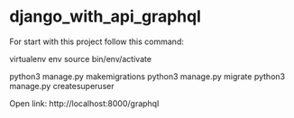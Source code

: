 # django_with_api_graphql

For start with this project follow this command:

  virtualenv env
  source bin/env/activate
  
  python3 manage.py makemigrations
  python3 manage.py migrate
  python3 manage.py createsuperuser
  
  Open link: http://localhost:8000/graphql
